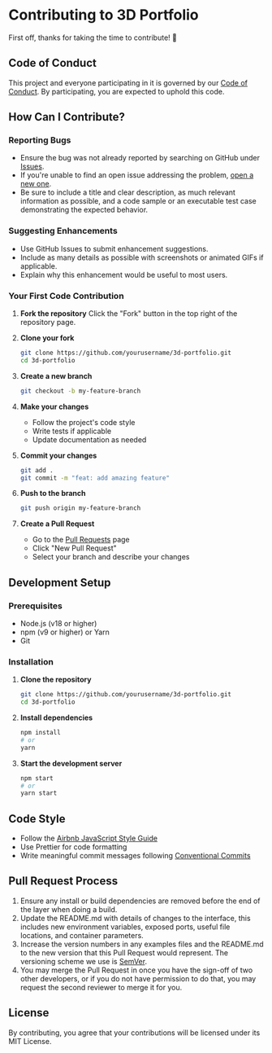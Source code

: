 # Contributing to 3D Portfolio

First off, thanks for taking the time to contribute! 🎉

## Code of Conduct

This project and everyone participating in it is governed by our [Code of Conduct](CODE_OF_CONDUCT.md). By participating, you are expected to uphold this code.

## How Can I Contribute?

### Reporting Bugs

- Ensure the bug was not already reported by searching on GitHub under [Issues](https://github.com/yourusername/3d-portfolio/issues).
- If you're unable to find an open issue addressing the problem, [open a new one](https://github.com/yourusername/3d-portfolio/issues/new).
- Be sure to include a title and clear description, as much relevant information as possible, and a code sample or an executable test case demonstrating the expected behavior.

### Suggesting Enhancements

- Use GitHub Issues to submit enhancement suggestions.
- Include as many details as possible with screenshots or animated GIFs if applicable.
- Explain why this enhancement would be useful to most users.

### Your First Code Contribution

1. **Fork the repository**
   Click the "Fork" button in the top right of the repository page.

2. **Clone your fork**
   ```bash
   git clone https://github.com/yourusername/3d-portfolio.git
   cd 3d-portfolio
   ```

3. **Create a new branch**
   ```bash
   git checkout -b my-feature-branch
   ```

4. **Make your changes**
   - Follow the project's code style
   - Write tests if applicable
   - Update documentation as needed

5. **Commit your changes**
   ```bash
   git add .
   git commit -m "feat: add amazing feature"
   ```

6. **Push to the branch**
   ```bash
   git push origin my-feature-branch
   ```

7. **Create a Pull Request**
   - Go to the [Pull Requests](https://github.com/yourusername/3d-portfolio/pulls) page
   - Click "New Pull Request"
   - Select your branch and describe your changes

## Development Setup

### Prerequisites
- Node.js (v18 or higher)
- npm (v9 or higher) or Yarn
- Git

### Installation

1. **Clone the repository**
   ```bash
   git clone https://github.com/yourusername/3d-portfolio.git
   cd 3d-portfolio
   ```

2. **Install dependencies**
   ```bash
   npm install
   # or
   yarn
   ```

3. **Start the development server**
   ```bash
   npm start
   # or
   yarn start
   ```

## Code Style

- Follow the [Airbnb JavaScript Style Guide](https://github.com/airbnb/javascript)
- Use Prettier for code formatting
- Write meaningful commit messages following [Conventional Commits](https://www.conventionalcommits.org/)

## Pull Request Process

1. Ensure any install or build dependencies are removed before the end of the layer when doing a build.
2. Update the README.md with details of changes to the interface, this includes new environment variables, exposed ports, useful file locations, and container parameters.
3. Increase the version numbers in any examples files and the README.md to the new version that this Pull Request would represent. The versioning scheme we use is [SemVer](http://semver.org/).
4. You may merge the Pull Request in once you have the sign-off of two other developers, or if you do not have permission to do that, you may request the second reviewer to merge it for you.

## License

By contributing, you agree that your contributions will be licensed under its MIT License.
